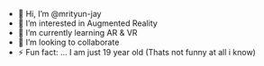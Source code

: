 - 👋 Hi, I’m @mrityun-jay
- 👀 I’m interested in Augmented Reality 
- 🌱 I’m currently learning AR & VR 
- 💞️ I’m looking to collaborate 
- ⚡ Fun fact: ... I am just 19 year old (Thats not funny at all i know)
